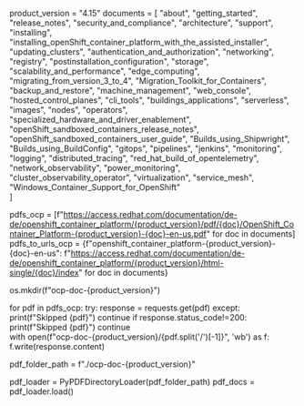 product_version = "4.15"
documents = [
    "about",
    "getting_started",
    "release_notes",
    "security_and_compliance",
    "architecture",
    "support",
    "installing",
    "installing_openShift_container_platform_with_the_assisted_installer",
    "updating_clusters",
    "authentication_and_authorization",
    "networking",
    "registry",
    "postinstallation_configuration",
    "storage",
    "scalability_and_performance",
    "edge_computing",
    "migrating_from_version_3_to_4",
    "Migration_Toolkit_for_Containers",
    "backup_and_restore",
    "machine_management",
    "web_console",
    "hosted_control_planes",
    "cli_tools",
    "buildings_applications",
    "serverless",
    "images",
    "nodes",
    "operators",
    "specialized_hardware_and_driver_enablement",
    "openShift_sandboxed_containers_release_notes",
    "openShift_sandboxed_containers_user_guide",
    "Builds_using_Shipwright",
    "Builds_using_BuildConfig",
    "gitops",
    "pipelines",
    "jenkins",
    "monitoring",
    "logging",
    "distributed_tracing",
    "red_hat_build_of_opentelemetry",
    "network_observability",
    "power_monitoring",
    "cluster_observability_operator",
    "virtualization",
    "service_mesh",
    "Windows_Container_Support_for_OpenShift"  
]

pdfs_ocp = [f"https://access.redhat.com/documentation/de-de/openshift_container_platform/{product_version}/pdf/{doc}/OpenShift_Container_Platform-{product_version}-{doc}-en-us.pdf" for doc in documents]
pdfs_to_urls_ocp = {f"openshift_container_platform-{product_version}-{doc}-en-us": f"https://access.redhat.com/documentation/de-de/openshift_container_platform/{product_version}/html-single/{doc}/index" for doc in documents}



os.mkdir(f"ocp-doc-{product_version}")

for pdf in pdfs_ocp:
    try:
        response = requests.get(pdf)
    except:
        print(f"Skipped {pdf}")
        continue
    if response.status_code!=200:
        print(f"Skipped {pdf}")
        continue  
    with open(f"ocp-doc-{product_version}/{pdf.split('/')[-1]}", 'wb') as f:
        f.write(response.content)


pdf_folder_path = f"./ocp-doc-{product_version}"

pdf_loader = PyPDFDirectoryLoader(pdf_folder_path)
pdf_docs = pdf_loader.load()